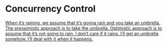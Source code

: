 # Concurrency Control

[When it’s raining, we assume that it’s gonna rain and you take an umbrella. The pressimistic approach is to take the umbrella. Optimistic approach is to assume that it’s not going to rain. I don’t care if it rains. I’ll get an umbrella somehow. I’ll deal with it when it happens. ](../System%20Design%20and%20Architecture%2006b337409f31496590be5398016faab0/Performance%20f021e38997ed4ecd8e8a971da093db09/Parallel%20Request%207bd9d477ce644b86973fd832fd5bc6f0.md)